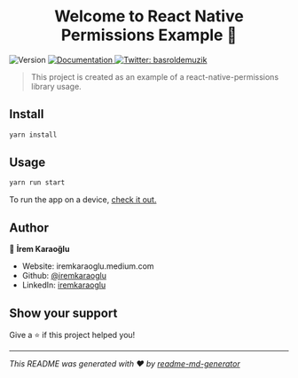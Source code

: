 <h1 align="center">Welcome to React Native Permissions Example 👋</h1>
<p>
  <img alt="Version" src="https://img.shields.io/badge/version-0.0.1-blue.svg?cacheSeconds=2592000" />
  <a href="iremkaraoglu.medium.com" target="_blank">
    <img alt="Documentation" src="https://img.shields.io/badge/documentation-yes-brightgreen.svg" />
  </a>
  <a href="https://twitter.com/basroldemuzik" target="_blank">
    <img alt="Twitter: basroldemuzik" src="https://img.shields.io/twitter/follow/basroldemuzik.svg?style=social" />
  </a>
</p>

> This project is created as an example of a react-native-permissions library usage.

## Install

```sh
yarn install
```

## Usage

```sh
yarn run start
```

To run the app on a device, [check it out.](https://reactnative.dev/docs/running-on-device)
## Author

👤 **İrem Karaoğlu**

* Website: iremkaraoglu.medium.com
* Github: [@iremkaraoglu](https://github.com/iremkaraoglu)
* LinkedIn: [iremkaraoglu](https://linkedin.com/in/https:\/\/www.linkedin.com\/in\/iremkaraoglu)

## Show your support

Give a ⭐️ if this project helped you!

***
_This README was generated with ❤️ by [readme-md-generator](https://github.com/kefranabg/readme-md-generator)_